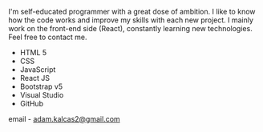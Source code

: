 I'm self-educated programmer with a great dose of ambition. I like to know how the code works and improve my skills with each new project.
I mainly work on the front-end side (React), constantly learning new technologies. Feel free to contact me.

- HTML 5
- CSS
- JavaScript
- React JS
- Bootstrap v5
- Visual Studio
- GitHub

email - 
  adam.kalcas2@gmail.com


  

